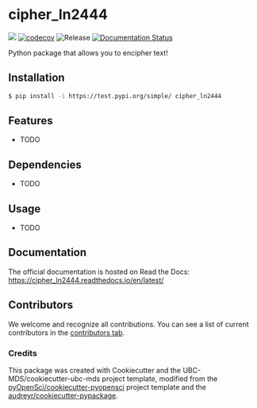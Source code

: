 # cipher_ln2444 

![](https://github.com/nlavanya96/cipher_ln2444/workflows/build/badge.svg) [![codecov](https://codecov.io/gh/nlavanya96/cipher_ln2444/branch/main/graph/badge.svg)](https://codecov.io/gh/nlavanya96/cipher_ln2444) ![Release](https://github.com/nlavanya96/cipher_ln2444/workflows/Release/badge.svg) [![Documentation Status](https://readthedocs.org/projects/cipher_ln2444/badge/?version=latest)](https://cipher_ln2444.readthedocs.io/en/latest/?badge=latest)

Python package that allows you to encipher text!

## Installation

```bash
$ pip install -i https://test.pypi.org/simple/ cipher_ln2444
```

## Features

- TODO

## Dependencies

- TODO

## Usage

- TODO

## Documentation

The official documentation is hosted on Read the Docs: https://cipher_ln2444.readthedocs.io/en/latest/

## Contributors

We welcome and recognize all contributions. You can see a list of current contributors in the [contributors tab](https://github.com/nlavanya96/cipher_ln2444/graphs/contributors).

### Credits

This package was created with Cookiecutter and the UBC-MDS/cookiecutter-ubc-mds project template, modified from the [pyOpenSci/cookiecutter-pyopensci](https://github.com/pyOpenSci/cookiecutter-pyopensci) project template and the [audreyr/cookiecutter-pypackage](https://github.com/audreyr/cookiecutter-pypackage).
